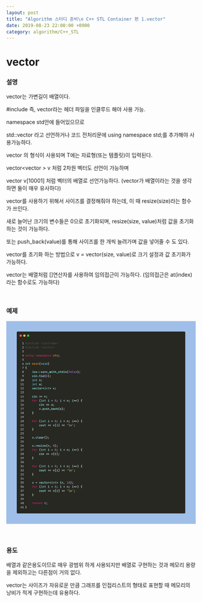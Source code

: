 ```yaml
---
layout: post
title: "Algorithm 스터디 준비\n C++ STL Container 편 1.vector"
date: 2019-08-23 22:00:00 +0900
category: algorithm/C++_STL
---
```


# vector

### 설명
vector는 가변길이 배열이다.

#include <vector> 즉, vector라는 헤더 파일을 인클루드 해야 사용 가능.

namespace std안에 들어있으므로

std::vector<int> 라고 선언하거나 코드 전처리문에 using namespace std;를 추가해야 사용가능하다.

vector<T> 의 형식이 사용되며 T에는 자료형(또는 템플릿)이 입력된다.

vector<vector<int> > v 처럼 2차원 벡터도 선언이 가능하며

vector<int> v[10001] 처럼 벡터의 배열로 선언가능하다. (vector가 배열이라는 것을 생각하면 둘이 매우 유사하다)

vector를 사용하기 위해서 사이즈를 결정해줘야 하는데, 이 때 resize(size)라는 함수가 쓰인다.

새로 늘어난 크기의 변수들은 0으로 초기화되며, resize(size, value)처럼 값을 초기화하는 것이 가능하다.

또는 push_back(value)를 통해 사이즈를 한 개씩 늘려가며 값을 넣어줄 수 도 있다.

vector를 초기화 하는 방법으로 v = vector<int>(size, value)로 크기 설정과 값 초기화가 가능하다.

vector는 배열처럼 []연산자를 사용하여 임의접근이 가능하다. (임의접근은 at(index)라는 함수로도 가능하다)

<br>

### 예제

![vector](https://github.com/MingNine9999/MingNine9999.github.io/blob/main/_posts/img/vector.png?raw=true)

<br>

### 용도

배열과 같은용도이므로 매우 광범위 하게 사용되지만 배열로 구현하는 것과 메모리 용량을 제외하고는 다른점이 거의 없다.

vector는 사이즈가 자유로운 만큼 그래프를 인접리스트의 형태로 표현할 때 메모리의 낭비가 적게 구현하는데 유용하다.